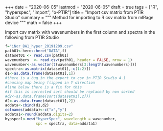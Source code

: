 
+++
date = "2020-06-05"
lastmod = "2020-06-05"
draft = true
tags = ["R", "hyperspec", "import", "o-PTIR"]
title = "Import csv matrix from PTIR Studio"
summary = """
Method for importing to R csv matrix from mIRage device
"""
math = false
+++

Import csv matrix with wavenumbers in the first column and spectra in the following from PTIR Studio

```r
f="iNor_BA1_hyper_20191209.csv"
path01<-here::here("DATA",f)
dataset01 <- read.csv(path01)
wavenumbers  <- read.csv(path01, header = FALSE, nrow = 1)
wavenumber<-as.vector(t(wavenumbers[3:length(wavenumbers)]))
spectra<-as.matrix(dataset01[,-c(1:2)])
d1<-as.data.frame(dataset01[,1])
#there is a bug in the export to csv in PTIR Studio 4.1
#causing map being flipped in Y direction
#line below there is a fix for this
#if this is corrected sort should be replaced by non sorted
#d2<-as.data.frame(sort(dataset01[,2]))
d2<-as.data.frame(dataset01[,2])
addata<-cbind(d1,d2)
colnames(addata)<-c("x","y")
addata1<-round(addata,digits=2)
hypspec1<-new("hyperSpec", wavelength = wavenumber,
              spc = spectra, data=addata1)
```
